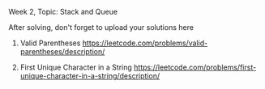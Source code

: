 Week 2, Topic: Stack and Queue

After solving, don't forget to upload your solutions here

1. Valid Parentheses https://leetcode.com/problems/valid-parentheses/description/

2. First Unique Character in a String https://leetcode.com/problems/first-unique-character-in-a-string/description/
